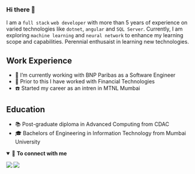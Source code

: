 ### Hi there 👋
I am a `full stack` `web developer` with more than 5 years of experience on varied technologies like `dotnet`, `angular` and `SQL Server`. Currently, I am exploring `machine learning` and `neural network` to enhance my learning scope and capabilities. Perennial enthusaist in learning new technologies.

## Work Experience
- 🎯 I’m currently working with BNP Paribas as a Software Engineer
- 🍬 Prior to this I have worked with Financial Technologies
- ☎️ Started my career as an intren in MTNL Mumbai

## Education
- 📚 Post-graduate diploma in Advanced Computing from CDAC
- 🎓 Bachelors of Engineering in Information Technology from Mumbai University

<details open>
<summary>🤝 <b>To connect with me<b></summary>

<p align = "center">

[<img src ="https://img.shields.io/badge/portfolio-web-%23.svg?&style=for-the-badge&logo=&logoColor=white%22">](https://theswanand.github.io/)
[<img src="https://img.shields.io/badge/linkedin-%230077B5.svg?&style=for-the-badge&logo=linkedin&logoColor=white" />](https://www.linkedin.com/in/theswanand/)

</p>

</details>
